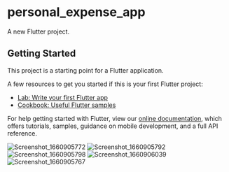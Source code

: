 # personal_expense_app

A new Flutter project.

## Getting Started

This project is a starting point for a Flutter application.

A few resources to get you started if this is your first Flutter project:

- [Lab: Write your first Flutter app](https://flutter.dev/docs/get-started/codelab)
- [Cookbook: Useful Flutter samples](https://flutter.dev/docs/cookbook)

For help getting started with Flutter, view our
[online documentation](https://flutter.dev/docs), which offers tutorials,
samples, guidance on mobile development, and a full API reference.

![Screenshot_1660905772](https://user-images.githubusercontent.com/97822265/185602964-2c78b2da-698b-4f88-a306-a8c544baed83.png)
![Screenshot_1660905792](https://user-images.githubusercontent.com/97822265/185602975-78dd0d59-31d6-4ab1-a1f0-2424164318af.png)
![Screenshot_1660905798](https://user-images.githubusercontent.com/97822265/185602980-b441d5be-9bfc-4844-8660-232344524dcb.png)
![Screenshot_1660906039](https://user-images.githubusercontent.com/97822265/185602985-49a01ca8-fee9-4c2f-8b27-f40a33a4fc2e.png)
![Screenshot_1660905767](https://user-images.githubusercontent.com/97822265/185602989-0b9ef6de-a44e-4fbf-ae3c-2fa5ef75d67b.png)

